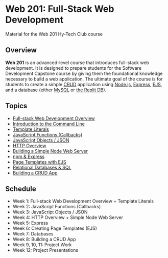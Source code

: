 # Web 201: Full-Stack Web Development
Material for the Web 201 Hy-Tech Club course 

## Overview
**Web 201** is an advanced-level course that introduces full-stack web development. It is designed to prepare students for the Software Development Capstone course by giving them the foundational knowledge necessary to build a web application. The ultimate goal of the course is for students to create a simple [CRUD](https://en.wikipedia.org/wiki/Create,_read,_update_and_delete) application using [Node.js](https://en.wikipedia.org/wiki/Node.js), [Express](https://expressjs.com/), [EJS](https://ejs.co/), and a database (either [MySQL](https://dev.mysql.com/doc/refman/8.0/en/what-is-mysql.html) or [the Replit DB](https://docs.repl.it/misc/database)).

## Topics
- [Full-stack Web Development Overview](FullStackOverview/)
- [Introduction to the Command Line](CommandLine/)
- [Template Literals](TemplateLiterals/)
- [JavaScript Functions (Callbacks)](JavaScriptFunctions/)
- [JavaScript Objects / JSON](JavaScriptObjects/)
- [HTTP Overview](HttpOverview/)
- [Building a Simple Node Web Server](SimpleNodeWebServer/)
- [npm & Express](ExpressProjects/)
- [Page Templates with EJS](EjsTemplates/)
- [Relational Databases & SQL](DatabasesOverview/)
- [Building a CRUD App](FullCrudAppReplDb/)

## Schedule
- Week 1: Full-stack Web Development Overview + Template Literals
- Week 2: JavaScript Functions (Callbacks)
- Week 3: JavaScript Objects / JSON
- Week 4: HTTP Overview + Simple Node Web Server
- Week 5: Express
- Week 6: Creating Page Templates (EJS)
- Week 7: Databases
- Week 8: Building a CRUD App
- Week 9, 10, 11: Project Work
- Week 12: Project Presentations
